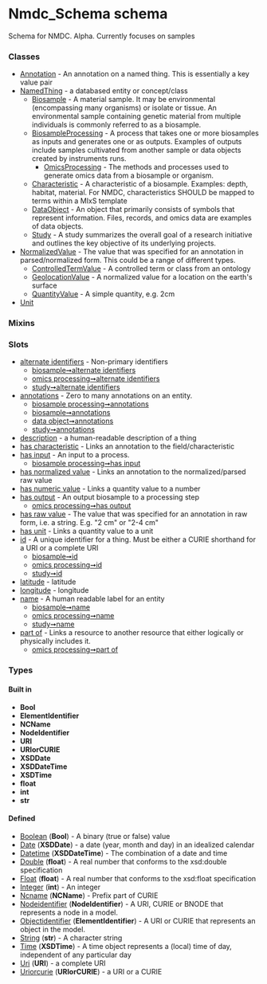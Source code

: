 
# Nmdc_Schema schema


Schema for NMDC. Alpha. Currently focuses on samples


### Classes

 * [Annotation](Annotation.md) - An annotation on a named thing. This is essentially a key value pair
 * [NamedThing](NamedThing.md) - a databased entity or concept/class
    * [Biosample](Biosample.md) - A material sample. It may be environmental (encompassing many organisms) or isolate or tissue.   An environmental sample containing genetic material from multiple individuals is commonly referred to as a biosample.  
    * [BiosampleProcessing](BiosampleProcessing.md) - A process that takes one or more biosamples as inputs and generates one or as outputs. Examples of outputs include samples cultivated from another sample or data objects created by instruments runs.
       * [OmicsProcessing](OmicsProcessing.md) - The methods and processes used to generate omics data from a biosample or organism.
    * [Characteristic](Characteristic.md) - A characteristic of a biosample. Examples: depth, habitat, material. For NMDC, characteristics SHOULD be mapped to terms within a MIxS template
    * [DataObject](DataObject.md) - An object that primarily consists of symbols that represent information.   Files, records, and omics data are examples of data objects. 
    * [Study](Study.md) - A study summarizes the overall goal of a research initiative and outlines the key objective of its underlying projects.  
 * [NormalizedValue](NormalizedValue.md) - The value that was specified for an annotation in parsed/normalized form. This could be a range of different types.
    * [ControlledTermValue](ControlledTermValue.md) - A controlled term or class from an ontology
    * [GeolocationValue](GeolocationValue.md) - A normalized value for a location on the earth's surface
    * [QuantityValue](QuantityValue.md) - A simple quantity, e.g. 2cm
 * [Unit](Unit.md)

### Mixins


### Slots

 * [alternate identifiers](alternate_identifiers.md) - Non-primary identifiers
    * [biosample➞alternate identifiers](biosample_alternate_identifiers.md)
    * [omics processing➞alternate identifiers](omics_processing_alternate_identifiers.md)
    * [study➞alternate identifiers](study_alternate_identifiers.md)
 * [annotations](annotations.md) - Zero to many annotations on an entity.
    * [biosample processing➞annotations](biosample_processing_annotations.md)
    * [biosample➞annotations](biosample_annotations.md)
    * [data object➞annotations](data_object_annotations.md)
    * [study➞annotations](study_annotations.md)
 * [description](description.md) - a human-readable description of a thing
 * [has characteristic](has_characteristic.md) - Links an annotation to the field/characteristic
 * [has input](has_input.md) - An input to a process.
    * [biosample processing➞has input](biosample_processing_has_input.md)
 * [has normalized value](has_normalized_value.md) - Links an annotation to the normalized/parsed raw value
 * [has numeric value](has_numeric_value.md) - Links a quantity value to a number
 * [has output](has_output.md) - An output biosample to a processing step
    * [omics processing➞has output](omics_processing_has_output.md)
 * [has raw value](has_raw_value.md) - The value that was specified for an annotation in raw form, i.e. a string. E.g. "2 cm" or "2-4 cm"
 * [has unit](has_unit.md) - Links a quantity value to a unit
 * [id](id.md) - A unique identifier for a thing. Must be either a CURIE shorthand for a URI or a complete URI
    * [biosample➞id](biosample_id.md)
    * [omics processing➞id](omics_processing_id.md)
    * [study➞id](study_id.md)
 * [latitude](latitude.md) - latitude
 * [longitude](longitude.md) - longitude
 * [name](name.md) - A human readable label for an entity
    * [biosample➞name](biosample_name.md)
    * [omics processing➞name](omics_processing_name.md)
    * [study➞name](study_name.md)
 * [part of](part_of.md) - Links a resource to another resource that either logically or physically includes it.
    * [omics processing➞part of](omics_processing_part_of.md)

### Types


#### Built in

 * **Bool**
 * **ElementIdentifier**
 * **NCName**
 * **NodeIdentifier**
 * **URI**
 * **URIorCURIE**
 * **XSDDate**
 * **XSDDateTime**
 * **XSDTime**
 * **float**
 * **int**
 * **str**

#### Defined

 * [Boolean](types/Boolean.md)  (**Bool**)  - A binary (true or false) value
 * [Date](types/Date.md)  (**XSDDate**)  - a date (year, month and day) in an idealized calendar
 * [Datetime](types/Datetime.md)  (**XSDDateTime**)  - The combination of a date and time
 * [Double](types/Double.md)  (**float**)  - A real number that conforms to the xsd:double specification
 * [Float](types/Float.md)  (**float**)  - A real number that conforms to the xsd:float specification
 * [Integer](types/Integer.md)  (**int**)  - An integer
 * [Ncname](types/Ncname.md)  (**NCName**)  - Prefix part of CURIE
 * [Nodeidentifier](types/Nodeidentifier.md)  (**NodeIdentifier**)  - A URI, CURIE or BNODE that represents a node in a model.
 * [Objectidentifier](types/Objectidentifier.md)  (**ElementIdentifier**)  - A URI or CURIE that represents an object in the model.
 * [String](types/String.md)  (**str**)  - A character string
 * [Time](types/Time.md)  (**XSDTime**)  - A time object represents a (local) time of day, independent of any particular day
 * [Uri](types/Uri.md)  (**URI**)  - a complete URI
 * [Uriorcurie](types/Uriorcurie.md)  (**URIorCURIE**)  - a URI or a CURIE
